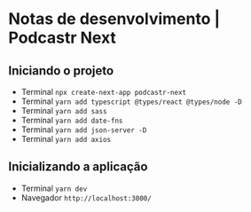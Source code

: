 # **Notas de desenvolvimento** | Podcastr Next

## Iniciando o projeto
- Terminal ``npx create-next-app podcastr-next``
- Terminal ``yarn add typescript @types/react @types/node -D``
- Terminal ``yarn add sass``
- Terminal ``yarn add date-fns``
- Terminal ``yarn add json-server -D``
- Terminal ``yarn add axios``

## Inicializando a aplicação
- Terminal ``yarn dev``
- Navegador ``http://localhost:3000/``